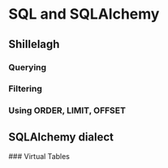 # SQL and SQLAlchemy

## Shillelagh

### Querying

### Filtering

### Using ORDER, LIMIT, OFFSET

## SQLAlchemy dialect

### Virtual Tables
